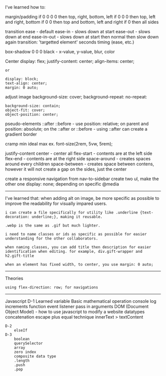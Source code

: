 I've learned how to:

margin/padding
    if 0 0 0 0 then top, right, bottom, left
    if 0 0 0 then top, left and right, bottom
    if 0 0 then top and bottom, left and right
    if 0 then all sides

transition
    ease - default
    ease-in - slows down at start
    ease-out - slows down at end
    ease-in-out - slows down at start then normal then slow down again
    transition: 'targetted element' seconds timing (ease, etc.)

box-shadow
    0 0 0 black - x-value, y-value, blur, color

Center
    display: flex;
    justify-content: center;
    align-items: center;
    
    or
    
    display: block;
    text-align: center;
    margin: 0 auto;

adjust image
    background-size: cover;
    background-repeat: no-repeat:

    background-size: contain;
    object-fit: cover;
    object-position: center;

pseudo-elements
    ::after
    ::before
    - use position: relative; on parent and position: absolute; on the ::after or ::before
    - using ::after can create a gradient border

cramp
    min
    ideal
    max
    ex. font-size(2rem, 5vw, 5rem);

justify-content
    center - center all
    flex-start - contents are at the left side
    flex-end - contents are at the right side
    space-around - creates spaces around every children
    space-between - creates space between contens, however it will not create a gap on the sides, just the center

create a responsive navigation from nav-to-sidebar
    create two ul, make the other one display: none; depending on specific @media

---------------------------------------------------
I've learned that: 
    when adding alt on image, be more specific as possible to improve the readability for visually impared users.

    i can create a file specifically for utility like .underline {text-decoration: underline;}, making it reusable.

    .webp is the same as .gif but much lighter.

    i need to name classes or ids as specific as possible for easier understanding for the other collaborators.

    when naming classes, you can add title then description for easier identification when editing. for example, div.gift-wrapper and h2.gift-title

    when an element has fixed width, to center, you use margin: 0 auto;
---------------------------------------------------

Theories

    using flex-direction: row; for navigations






------------------------------------------------------
Javascript
    D-1
        Learned variable
        Basic mathematical operation
        console log
        increments
        function
        event listener
        pass in arguments
        DOM (Document Object Model) - how to use javascript to modify a website
        datatypes
        concatenation
        escape
        plus equal technique
        innerText > textContent

    D-2
        elseIf
    D-3
        boolean
        querySelector
        array
        zero index
        composite data type
        .length
        .push
        .pop
